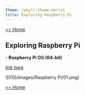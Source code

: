 ```yaml
---
theme: jekyll-theme-merlot
title: Exploring Raspberry Pi
---
```

[<< Home](https://yaikaew.github.io/index.html)

## Exploring Raspberry Pi

**- Raspberry Pi OS (64-bit)**

[link here](https://www.raspberrypi.com/software/operating-systems/#raspberry-pi-os-64-bit)

![01](/images/Raspberry Pi/01.png)


[<< Home](https://yaikaew.github.io/index.html)
